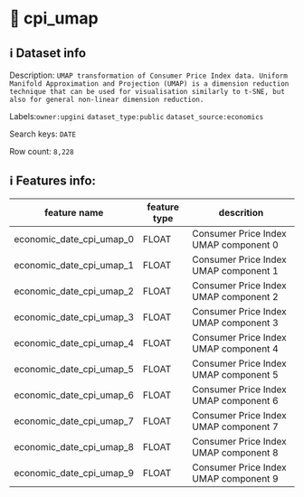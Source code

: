 # 📖 cpi_umap 
## ℹ️ Dataset info 
Description: `UMAP transformation of Consumer Price Index data. Uniform Manifold Approximation and Projection (UMAP) is a dimension reduction technique that can be used for visualisation similarly to t-SNE, but also for general non-linear dimension reduction. ` 

Labels:`owner:upgini` `dataset_type:public` `dataset_source:economics` 

Search keys: `DATE`

Row count: `8,228`

## ℹ️ Features info:
|feature name|feature type|descrition|
|---|---|---|
|economic_date_cpi_umap_0|FLOAT|Consumer Price Index UMAP component 0|
|economic_date_cpi_umap_1|FLOAT|Consumer Price Index UMAP component 1|
|economic_date_cpi_umap_2|FLOAT|Consumer Price Index UMAP component 2|
|economic_date_cpi_umap_3|FLOAT|Consumer Price Index UMAP component 3|
|economic_date_cpi_umap_4|FLOAT|Consumer Price Index UMAP component 4|
|economic_date_cpi_umap_5|FLOAT|Consumer Price Index UMAP component 5|
|economic_date_cpi_umap_6|FLOAT|Consumer Price Index UMAP component 6|
|economic_date_cpi_umap_7|FLOAT|Consumer Price Index UMAP component 7|
|economic_date_cpi_umap_8|FLOAT|Consumer Price Index UMAP component 8|
|economic_date_cpi_umap_9|FLOAT|Consumer Price Index UMAP component 9|
